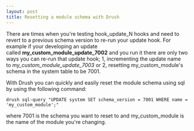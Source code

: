 ```yaml
---
layout: post
title: Resetting a module schema with Drush
---
```


There are times when you're testing hook_update_N hooks and need to revert to a previous schema version to re-run your update hook. For example if your developing an update called **my_custom_module_update_7002** and you run it there are only two ways you can re-run that update hook; 1, incrementing the update name to *my_custom_module_update_7003* or 2, resetting my_custom_module's schema in the system table to be 7001.

With Drush you can quickly and easily reset the module schema using sql by using the following command:

`drush sql-query "UPDATE system SET schema_version = 7001 WHERE name = 'my_custom_module';"`

where 7001 is the schema you want to reset to and my_custom_module is the name of the module you're changing.
